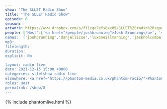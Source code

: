 ```yaml
---
show: 'The SLLET Radio Show'
title: "The SLLET Radio Show"
episode: 8
season: 
artwork: https://www.dropbox.com/s/fi1cge2efs8xx05/SLLET%20radio%20square.png?raw=1
people: ['Host':['<a href="/people/joshbrunning">Josh Brunning</a>', '<a href="/people/danjellicoe">Dan Jellicoe</a>'], 'Guests': ['<a href="/people/jackholcombe">Jack Holcombe</a>','<a href="/people/luxoneillmanning">Lux O'Neill-Manning</a>']]
names:  ['joshbrunning','danjellicoe','luxoneillmanning','jackholcombe']
mp3: 
filelength: 
duration: 
explicit: No

layout: radio live
date: 2021-12-15 15:00 +0000
categories: slletshow radio live
elsewhere: <a href="https://phantom-media.co.uk/phantom-radio/">Phantom Media</a>
roles: Host
permalink: /show/8
---
```


{% include phantomlive.html %}
